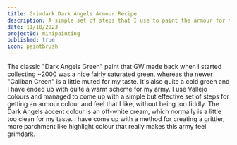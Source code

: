 ```yaml
---
title: Grimdark Dark Angels Armour Recipe
description: A simple set of steps that I use to paint the armour for the bulk of my Dark Angels army.
date: 11/10/2023
projectId: minipainting
published: true
icon: paintbrush
---
```


<script>
    import PaintingTutorial from "../lib/components/PaintingTutorial.svelte";
    import { DA_ARMOUR_PAINTS } from "../lib/data/paintColourData";
    import { DA_ARMOUR_RECIPE_STEPS } from "../lib/data/paintingStepsData";

    const coverImage = "images/warhammer/gallery/devastator-sergeant-alpha.webp";
</script>


The classic "Dark Angels Green" paint that GW made back when I started collecting ~2000 was a nice fairly saturated green, whereas the newer "Caliban Green" is a little muted for my taste. It's also quite a cold green and I have ended up with quite a warm scheme for my army. I use Vallejo colours and managed to come up with a simple but effective set of steps for getting an armour colour and feel that I like, without being too fiddly. The Dark Angels accent colour is an off-white cream, which normally is a little too clean for my taste. I have come up with a method for creating a grittier, more parchment like highlight colour that really makes this army feel grimdark. 

<PaintingTutorial
    paints={DA_ARMOUR_PAINTS}
    coverImage={coverImage}
    paintingSteps={DA_ARMOUR_RECIPE_STEPS}
    alt="Dark angels sergeant"
    title="Dark angels armour recipe"/> 
